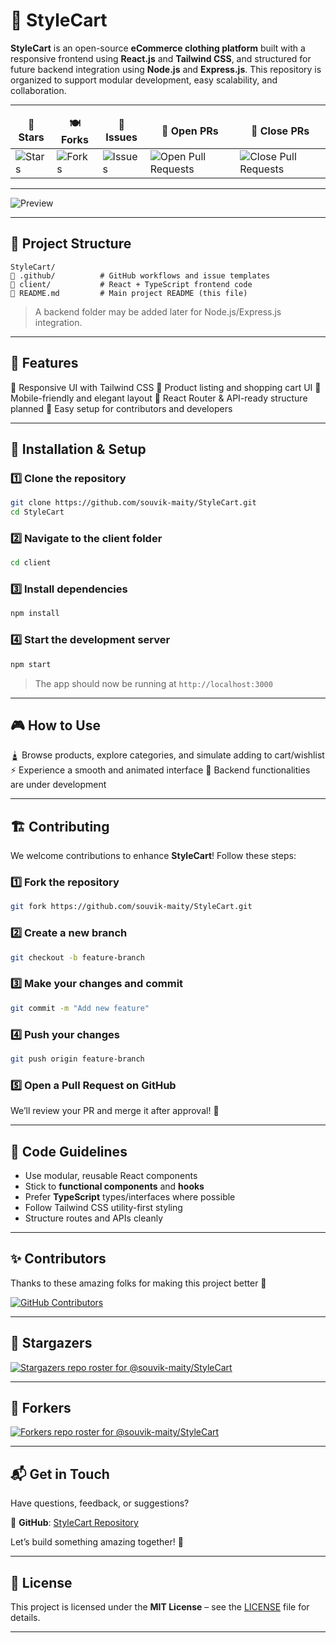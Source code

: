 # 🌟 **StyleCart**

**StyleCart** is an open-source **eCommerce clothing platform** built with a responsive frontend using **React.js** and **Tailwind CSS**, and structured for future backend integration using **Node.js** and **Express.js**.
This repository is organized to support modular development, easy scalability, and collaboration.

---

<table align="center">
    <thead align="center">
        <tr border: 2px;>
            <td><b>🌟 Stars</b></td>
            <td><b>🍽️ Forks</b></td>
            <td><b>🐛 Issues</b></td>
            <td><b>🔔 Open PRs</b></td>
            <td><b>🔕 Close PRs</b></td>
        </tr>
     </thead>
    <tbody>
         <tr>
            <td><img alt="Stars" src="https://img.shields.io/github/stars/souvik-maity/StyleCart?style=flat&logo=github"/></td>
             <td><img alt="Forks" src="https://img.shields.io/github/forks/souvik-maity/StyleCart?style=flat&logo=github"/></td>
            <td><img alt="Issues" src="https://img.shields.io/github/issues/souvik-maity/StyleCart?style=flat&logo=github"/></td>
            <td><img alt="Open Pull Requests" src="https://img.shields.io/github/issues-pr/souvik-maity/StyleCart?style=flat&logo=github"/></td>
           <td><img alt="Close Pull Requests" src="https://img.shields.io/github/issues-pr-closed/souvik-maity/StyleCart?style=flat&color=green&logo=github"/></td>
        </tr>
    </tbody>
</table>

---

![Preview](https://github.com/user-attachments/assets/7f660f09-f9d9-41bf-bfbf-01aa2730ebd8)

---

## 🧱 Project Structure

```
StyleCart/
🔽️ .github/          # GitHub workflows and issue templates
🔽️ client/           # React + TypeScript frontend code
🔽️ README.md         # Main project README (this file)
```

> A backend folder may be added later for Node.js/Express.js integration.

---

## 🚀 Features

📅 Responsive UI with Tailwind CSS
🛒 Product listing and shopping cart UI
📱 Mobile-friendly and elegant layout
🔧 React Router & API-ready structure planned
🧪 Easy setup for contributors and developers

---

## 📂 Installation & Setup

### 1️⃣ Clone the repository

```bash
git clone https://github.com/souvik-maity/StyleCart.git
cd StyleCart
```

### 2️⃣ Navigate to the client folder

```bash
cd client
```

### 3️⃣ Install dependencies

```bash
npm install
```

### 4️⃣ Start the development server

```bash
npm start
```

> The app should now be running at `http://localhost:3000`

---

## 🎮 How to Use

🛓️ Browse products, explore categories, and simulate adding to cart/wishlist
⚡️ Experience a smooth and animated interface
🚧 Backend functionalities are under development

---

## 🏗️ Contributing

We welcome contributions to enhance **StyleCart**! Follow these steps:

### 1️⃣ Fork the repository

```bash
git fork https://github.com/souvik-maity/StyleCart.git
```

### 2️⃣ Create a new branch

```bash
git checkout -b feature-branch
```

### 3️⃣ Make your changes and commit

```bash
git commit -m "Add new feature"
```

### 4️⃣ Push your changes

```bash
git push origin feature-branch
```

### 5️⃣ Open a Pull Request on GitHub

We’ll review your PR and merge it after approval! 🚀

---

## 📁 Code Guidelines

* Use modular, reusable React components
* Stick to **functional components** and **hooks**
* Prefer **TypeScript** types/interfaces where possible
* Follow Tailwind CSS utility-first styling
* Structure routes and APIs cleanly

---

## ✨ Contributors

Thanks to these amazing folks for making this project better 💙

[![GitHub Contributors](https://contrib.rocks/image?repo=souvik-maity/StyleCart)](https://github.com/souvik-maity/StyleCart/graphs/contributors)

---

## 🌟 Stargazers

<div align='left'>

[![Stargazers repo roster for @souvik-maity/StyleCart](https://reporoster.com/stars/souvik-maity/StyleCart)](https://github.com/souvik-maity/StyleCart/stargazers)

</div>

---

## 🍜 Forkers

[![Forkers repo roster for @souvik-maity/StyleCart](https://reporoster.com/forks/souvik-maity/StyleCart)](https://github.com/souvik-maity/StyleCart/network/members)

---

## 📬 Get in Touch

Have questions, feedback, or suggestions?

🔗 **GitHub**: [StyleCart Repository](https://github.com/souvik-maity/StyleCart)

Let’s build something amazing together! 🚀

---

## 📄 License

This project is licensed under the **MIT License** – see the [LICENSE](./LICENSE) file for details.

---


